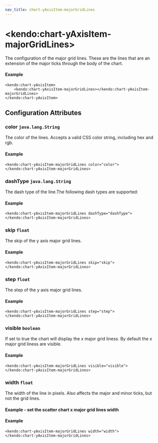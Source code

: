 ```yaml
---
nav_title: chart-yAxisItem-majorGridLines
---
```


# \<kendo:chart-yAxisItem-majorGridLines\>

The configuration of the major grid lines. These are the lines that are an extension of the major ticks through the
body of the chart.

#### Example
    <kendo:chart-yAxisItem>
        <kendo:chart-yAxisItem-majorGridLines></kendo:chart-yAxisItem-majorGridLines>
    </kendo:chart-yAxisItem>

## Configuration Attributes

### color `java.lang.String`

The color of the lines. Accepts a valid CSS color string, including hex and rgb.

#### Example
    <kendo:chart-yAxisItem-majorGridLines color="color">
    </kendo:chart-yAxisItem-majorGridLines>

### dashType `java.lang.String`

The dash type of the line.The following dash types are supported:

#### Example
    <kendo:chart-yAxisItem-majorGridLines dashType="dashType">
    </kendo:chart-yAxisItem-majorGridLines>

### skip `float`

The skip of the y axis major grid lines.

#### Example
    <kendo:chart-yAxisItem-majorGridLines skip="skip">
    </kendo:chart-yAxisItem-majorGridLines>

### step `float`

The step of the y axis major grid lines.

#### Example
    <kendo:chart-yAxisItem-majorGridLines step="step">
    </kendo:chart-yAxisItem-majorGridLines>

### visible `boolean`

If set to true the chart will display the x major grid liness. By default the x major grid liness are visible.

#### Example
    <kendo:chart-yAxisItem-majorGridLines visible="visible">
    </kendo:chart-yAxisItem-majorGridLines>

### width `float`

The width of the line in pixels. Also affects the major and minor ticks, but not the grid lines.
#### Example - set the scatter chart x major grid lines width

#### Example
    <kendo:chart-yAxisItem-majorGridLines width="width">
    </kendo:chart-yAxisItem-majorGridLines>

